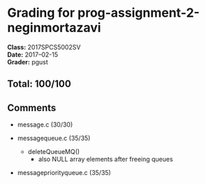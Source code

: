 # Grading for prog-assignment-2-neginmortazavi
**Class:** 2017SPCS5002SV<br>
**Date:** 2017–02-15<br>
**Grader:** pgust

## Total: 100/100
## Comments

* message.c (30/30)


* messagequeue.c (35/35)
  * deleteQueueMQ()
    * also NULL array elements after freeing queues


* messagepriorityqueue.c (35/35)
